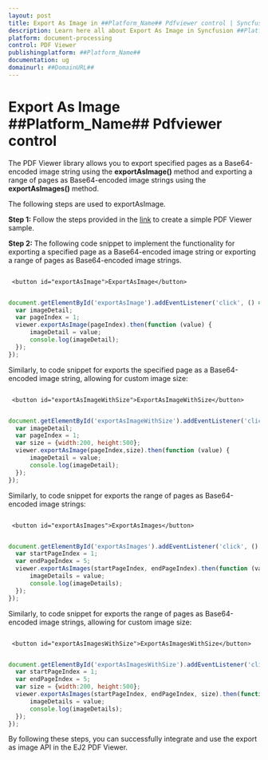 ```yaml
---
layout: post
title: Export As Image in ##Platform_Name## Pdfviewer control | Syncfusion
description: Learn here all about Export As Image in Syncfusion ##Platform_Name## Pdfviewer control of Syncfusion Essential JS 2 and more.
platform: document-processing
control: PDF Viewer
publishingplatform: ##Platform_Name##
documentation: ug
domainurl: ##DomainURL##
---
```


# Export As Image ##Platform_Name## Pdfviewer control

The PDF Viewer library allows you to export specified pages as a Base64-encoded image string using the **exportAsImage()** method and exporting a range of pages as Base64-encoded image strings using the **exportAsImages()** method.

The following steps are used to exportAsImage.

**Step 1:** Follow the steps provided in the [link](https://helpej2.syncfusion.com/documentation/pdfviewer/getting-started/) to create a simple PDF Viewer sample.

**Step 2:** The following code snippet to implement the functionality for exporting a specified page as a Base64-encoded image string or exporting a range of pages as Base64-encoded image strings.

```

 <button id="exportAsImage">ExportAsImage</button>

```

```javascript

document.getElementById('exportAsImage').addEventListener('click', () => {
  var imageDetail;
  var pageIndex = 1;
  viewer.exportAsImage(pageIndex).then(function (value) {
      imageDetail = value;
      console.log(imageDetail);
  });
});

```

Similarly, to code snippet for exports the specified page as a Base64-encoded image string, allowing for custom image size:


```

 <button id="exportAsImageWithSize">ExportAsImageWithSize</button>

```

```javascript

document.getElementById('exportAsImageWithSize').addEventListener('click', () => {
  var imageDetail;
  var pageIndex = 1;
  var size = {width:200, height:500};
  viewer.exportAsImage(pageIndex,size).then(function (value) {
      imageDetail = value;
      console.log(imageDetail);
  });
});

```
Similarly, to code snippet for exports the range of pages as Base64-encoded image strings:


```

 <button id="exportAsImages">ExportAsImages</button>

```

```javascript

document.getElementById('exportAsImages').addEventListener('click', () => {
  var startPageIndex = 1;
  var endPageIndex = 5;
  viewer.exportAsImages(startPageIndex, endPageIndex).then(function (value) {
      imageDetails = value;
      console.log(imageDetails);
  });
});

```

Similarly, to code snippet for exports the range of pages as Base64-encoded image strings, allowing for custom image size:


```

 <button id="exportAsImagesWithSize">ExportAsImagesWithSize</button>

```

```javascript

document.getElementById('exportAsImagesWithSize').addEventListener('click', () => {
  var startPageIndex = 1;
  var endPageIndex = 5;
  var size = {width:200, height:500};
  viewer.exportAsImages(startPageIndex, endPageIndex, size).then(function (value) {
      imageDetails = value;
      console.log(imageDetails);
  });
});

```

By following these steps, you can successfully integrate and use the export as image API in the EJ2 PDF Viewer.